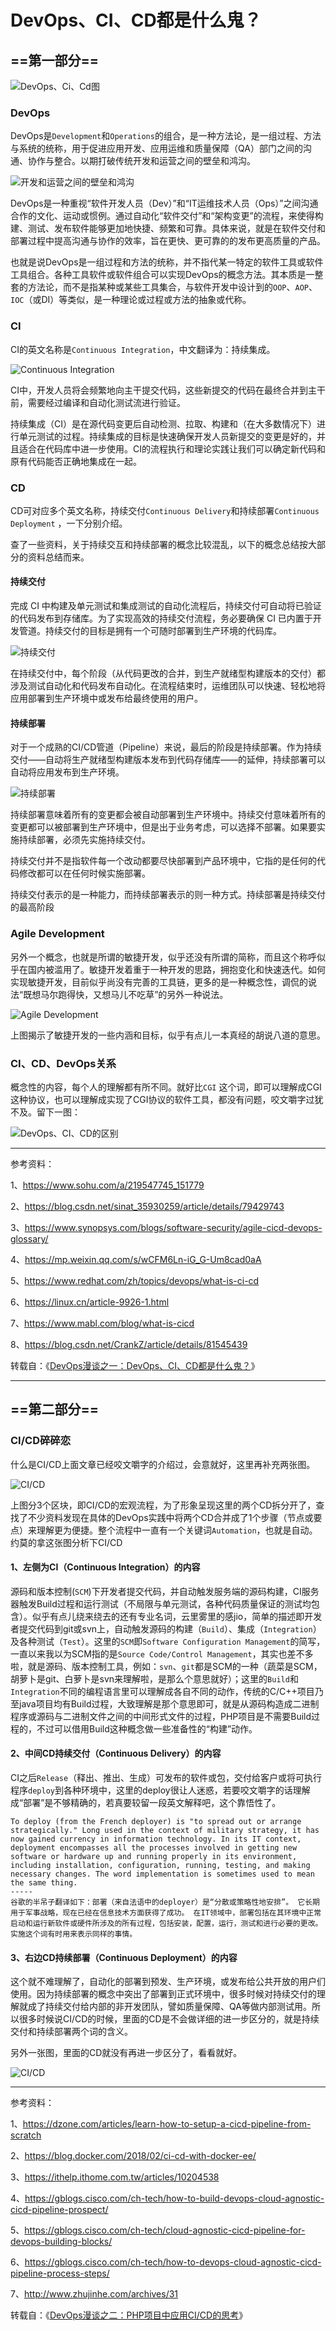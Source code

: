 # DevOps、CI、CD都是什么鬼？

## ==第一部分==

![DevOps、Ci、Cd图](./20190122160637.jpg)

### DevOps

DevOps是`Development`和`Operations`的组合，是一种方法论，是一组过程、方法与系统的统称，用于促进应用开发、应用运维和质量保障（QA）部门之间的沟通、协作与整合。以期打破传统开发和运营之间的壁垒和鸿沟。

![开发和运营之间的壁垒和鸿沟](./20190122165858.png)

DevOps是一种重视“软件开发人员（Dev）”和“IT运维技术人员（Ops）”之间沟通合作的文化、运动或惯例。通过自动化“软件交付”和“架构变更”的流程，来使得构建、测试、发布软件能够更加地快捷、频繁和可靠。具体来说，就是在软件交付和部署过程中提高沟通与协作的效率，旨在更快、更可靠的的发布更高质量的产品。

也就是说DevOps是一组过程和方法的统称，并不指代某一特定的软件工具或软件工具组合。各种工具软件或软件组合可以实现DevOps的概念方法。其本质是一整套的方法论，而不是指某种或某些工具集合，与软件开发中设计到的`OOP`、`AOP`、`IOC`（或DI）等类似，是一种理论或过程或方法的抽象或代称。

### CI

CI的英文名称是`Continuous Integration`，中文翻译为：持续集成。

![Continuous Integration](./20190122165932.png)

CI中，开发人员将会频繁地向主干提交代码，这些新提交的代码在最终合并到主干前，需要经过编译和自动化测试流进行验证。

持续集成（CI）是在源代码变更后自动检测、拉取、构建和（在大多数情况下）进行单元测试的过程。持续集成的目标是快速确保开发人员新提交的变更是好的，并且适合在代码库中进一步使用。CI的流程执行和理论实践让我们可以确定新代码和原有代码能否正确地集成在一起。

### CD

CD可对应多个英文名称，持续交付`Continuous Delivery`和持续部署`Continuous Deployment` ，一下分别介绍。

查了一些资料，关于持续交互和持续部署的概念比较混乱，以下的概念总结按大部分的资料总结而来。

#### 持续交付

完成 CI 中构建及单元测试和集成测试的自动化流程后，持续交付可自动将已验证的代码发布到存储库。为了实现高效的持续交付流程，务必要确保 CI 已内置于开发管道。持续交付的目标是拥有一个可随时部署到生产环境的代码库。

![持续交付](./20190122170128.png)

在持续交付中，每个阶段（从代码更改的合并，到生产就绪型构建版本的交付）都涉及测试自动化和代码发布自动化。在流程结束时，运维团队可以快速、轻松地将应用部署到生产环境中或发布给最终使用的用户。

#### 持续部署

对于一个成熟的CI/CD管道（Pipeline）来说，最后的阶段是持续部署。作为持续交付——自动将生产就绪型构建版本发布到代码存储库——的延伸，持续部署可以自动将应用发布到生产环境。

![持续部署](./20190122170247.png)

持续部署意味着所有的变更都会被自动部署到生产环境中。持续交付意味着所有的变更都可以被部署到生产环境中，但是出于业务考虑，可以选择不部署。如果要实施持续部署，必须先实施持续交付。

持续交付并不是指软件每一个改动都要尽快部署到产品环境中，它指的是任何的代码修改都可以在任何时候实施部署。

持续交付表示的是一种能力，而持续部署表示的则一种方式。持续部署是持续交付的最高阶段

### Agile Development

另外一个概念，也就是所谓的敏捷开发，似乎还没有所谓的简称，而且这个称呼似乎在国内被滥用了。敏捷开发着重于一种开发的思路，拥抱变化和快速迭代。如何实现敏捷开发，目前似乎尚没有完善的工具链，更多的是一种概念性，调侃的说法“既想马尔跑得快，又想马儿不吃草”的另外一种说法。

![Agile Development](./20190122170723.png)

上图揭示了敏捷开发的一些内涵和目标，似乎有点儿一本真经的胡说八道的意思。

### CI、CD、DevOps关系

概念性的内容，每个人的理解都有所不同。就好比`CGI` 这个词，即可以理解成CGI这种协议，也可以理解成实现了CGI协议的软件工具，都没有问题，咬文嚼字过犹不及。留下一图：

![DevOps、CI、CD的区别](./20190122160600.png)

---

参考资料：

1、https://www.sohu.com/a/219547745_151779

2、https://blog.csdn.net/sinat_35930259/article/details/79429743

3、https://www.synopsys.com/blogs/software-security/agile-cicd-devops-glossary/

4、https://mp.weixin.qq.com/s/wCFM6Ln-iG_G-Um8cad0aA

5、https://www.redhat.com/zh/topics/devops/what-is-ci-cd

6、https://linux.cn/article-9926-1.html

7、https://www.mabl.com/blog/what-is-cicd

8、https://blog.csdn.net/CrankZ/article/details/81545439



转载自：《[DevOps漫谈之一：DevOps、CI、CD都是什么鬼？](https://blog.jjonline.cn/linux/238.html)》

---

## ==第二部分==

### CI/CD碎碎恋

什么是CI/CD上面文章已经咬文嚼字的介绍过，会意就好，这里再补充两张图。

![CI/CD](./20190131164953.png)

上图分3个区块，即CI/CD的宏观流程，为了形象呈现这里的两个CD拆分开了，查找了不少资料发现在具体的DevOps实践中将两个CD合并成了1个步骤（节点或要点）来理解更为便捷。整个流程中一直有一个关键词`Automation`，也就是自动。约莫的拿这张图分析下CI/CD

#### 1、左侧为CI（Continuous Integration）的内容

源码和版本控制(`SCM`)下开发者提交代码，并自动触发服务端的源码构建，CI服务器触发Build过程和运行测试（不局限与单元测试，各种代码质量保证的测试均包含）。似乎有点儿绕来绕去的还有专业名词，云里雾里的感jio，简单的描述即开发者提交代码到git或svn上，自动触发源码的构建（`Build`）、集成（`Integration`）及各种测试（`Test`）。这里的`SCM`即`Software Configuration Management`的简写，一直以来我以为SCM指的是`Source Code/Control Management`，其实也差不多啦，就是源码、版本控制工具，例如：`svn`、`git`都是SCM的一种（蔬菜是SCM，胡萝卜是git、白萝卜是svn来理解啦，是那么个意思就好）；这里的`Build`和`Integration`不同的编程语言里可以理解成各自不同的动作，传统的C/C++项目乃至java项目均有Build过程，大致理解是那个意思即可，就是从源码构造成二进制程序或源码与二进制文件之间的中间形式文件的过程，PHP项目是不需要Build过程的，不过可以借用Build这种概念做一些准备性的“构建”动作。

#### 2、中间CD持续交付（Continuous Delivery）的内容

CI之后`Release`（释出、推出、生成）可发布的软件或包，交付给客户或将可执行程序`deploy`到各种环境中，这里的deploy很让人迷惑，若要咬文嚼字的话理解成“部署”是不够精确的，若真要较留一段英文解释吧，这个靠悟性了。

```
To deploy (from the French deployer) is "to spread out or arrange strategically." Long used in the context of military strategy, it has now gained currency in information technology. In its IT context, deployment encompasses all the processes involved in getting new software or hardware up and running properly in its environment, including installation, configuration, running, testing, and making necessary changes. The word implementation is sometimes used to mean the same thing.
-----
谷歌的半吊子翻译如下：部署（来自法语中的deployer）是“分散或策略性地安排”。 它长期用于军事战略，现在已经在信息技术方面获得了成功。 在IT领域中，部署包括在其环境中正常启动和运行新软件或硬件所涉及的所有过程，包括安装，配置，运行，测试和进行必要的更改。 实施这个词有时用来表示同样的事情。
```

#### 3、右边CD持续部署（Continuous Deployment）的内容

这个就不难理解了，自动化的部署到预发、生产环境，或发布给公共开放的用户们使用。因为持续部署的概念中突出了部署到正式环境中，很多时候对持续交付的理解就成了持续交付给内部的非开发团队，譬如质量保障、QA等做内部测试用。所以很多时候说CI/CD的时候，里面的CD是不会做详细的进一步区分的，就是持续交付和持续部署两个词的含义。

另外一张图，里面的CD就没有再进一步区分了，看看就好。

![CI/CD](./20190201120659.png)

---

参考资料：

1、https://dzone.com/articles/learn-how-to-setup-a-cicd-pipeline-from-scratch

2、https://blog.docker.com/2018/02/ci-cd-with-docker-ee/

3、https://ithelp.ithome.com.tw/articles/10204538

4、https://gblogs.cisco.com/ch-tech/how-to-build-devops-cloud-agnostic-cicd-pipeline-prospect/

5、https://gblogs.cisco.com/ch-tech/cloud-agnostic-cicd-pipeline-for-devops-building-blocks/

6、https://gblogs.cisco.com/ch-tech/how-to-devops-cloud-agnostic-cicd-pipeline-process-steps/

7、http://www.zhujinhe.com/archives/31



转载自：《[DevOps漫谈之二：PHP项目中应用CI/CD的思考](https://blog.jjonline.cn/linux/239.html)》